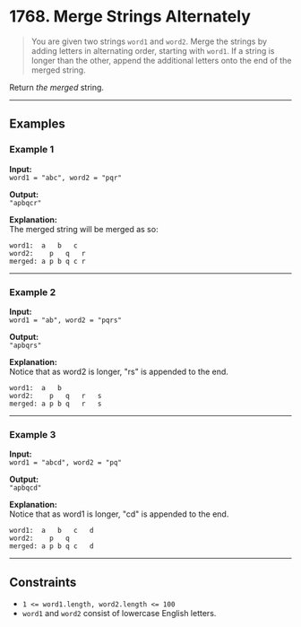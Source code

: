 ﻿# 1768. Merge Strings Alternately

> You are given two strings `word1` and `word2`. Merge the strings by adding letters in alternating order, starting with `word1`. If a string is longer than the other, append the additional letters onto the end of the merged string.

Return _the merged_ string.

---

## Examples

### Example 1

**Input:**  
`word1 = "abc", word2 = "pqr"`

**Output:**  
`"apbqcr"`

**Explanation:**  
The merged string will be merged as so:
```
word1:  a   b   c
word2:    p   q   r
merged: a p b q c r
```

---

### Example 2

**Input:**  
`word1 = "ab", word2 = "pqrs"`

**Output:**  
`"apbqrs"`

**Explanation:**  
Notice that as word2 is longer, "rs" is appended to the end.
```
word1:  a   b
word2:    p   q   r   s
merged: a p b q   r   s
```

---

### Example 3

**Input:**  
`word1 = "abcd", word2 = "pq"`

**Output:**  
`"apbqcd"`

**Explanation:**  
Notice that as word1 is longer, "cd" is appended to the end.
```
word1:  a   b   c   d
word2:    p   q
merged: a p b q c   d
```

---

## Constraints

- `1 <= word1.length, word2.length <= 100`
- `word1` and `word2` consist of lowercase English letters.